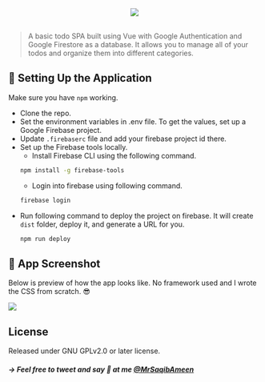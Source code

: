 <div align="center">
  <img src="https://i.imgur.com/Wkfa5L8.png"/>
</div>
<br>

> A basic todo SPA built using Vue with Google Authentication and Google Firestore as a database. It allows you to manage all of your todos and organize them into different categories.


## 🚀 Setting Up the Application

Make sure you have `npm` working.

* Clone the repo.
* Set the environment variables in .env file. To get the values, set up a Google Firebase project.
* Update `.firebaserc` file and add your firebase project id there.
* Set up the Firebase tools locally.
  * Install Firebase CLI using the following command.
  ```.sh
  npm install -g firebase-tools
  ```
  * Login into firebase using following command.
  ```.sh
  firebase login
  ```
* Run following command to deploy the project on firebase. It will create `dist` folder, deploy it, and generate a URL for you.
  ```.sh
  npm run deploy
  ```

## 📸 App Screenshot
Below is preview of how the app looks like. No framework used and I wrote the CSS from scratch. 😎

![](https://i.imgur.com/wq9MOjz.png)

## License
Released under GNU GPLv2.0 or later license.

##### → Feel free to tweet and say 👋 at me [@MrSaqibAmeen](https://twitter.com/MrSaqibAmeen/)
